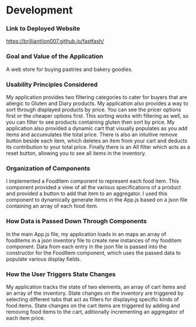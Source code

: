 # Development

### Link to Deployed Website
https://brilliantlion007.github.io/fastfash/

### Goal and Value of the Application
A web store for buying pastries and bakery goodies.

### Usability Principles Considered
My application provides two filtering categories to cater for buyers that are allergic to Gluten and Diary products.
My application also provides a way to sort through displayed products by price. You can see the pricer options first or the cheaper options first.
This sorting works with filtering as well, so you can filter to see products containing gluten then sort by price.
My application also provided a dynamic cart that visually populates as you add items and accumulates the total price. There is also an intuitive remove button beside each item, which deletes an item from your cart and deducts its contribution to your total price.
Finally there is an All filter which acts as a reset button, allowing you to see all items in the inventory.

### Organization of Components
I implemented a FoodItem component to represent each food item. This component provided a view of all the various specifications of a product and provided a button to add that item to an aggregator. I used this component to dynamically generate items in the App.js based on a json file containing an array of each food item.

### How Data is Passed Down Through Components
In the main App.js file, my application loads in an maps an array of fooditems in a json inventory file to create new instances of my fooditem component. Data from each entry in the json file is passed into the constructor for the FoodItem component, which uses the passed data to populate various display fields.

### How the User Triggers State Changes
My application tracks the state of two elements, an array of cart items and an array of the inventory.
State changes on the inventory are triggered by selecting different tabs that act as filters for displaying specific kinds of food items.
State changes on the cart items are triggered by adding and removing food items to the cart, aditionally incrementing an aggregator of each item price.
